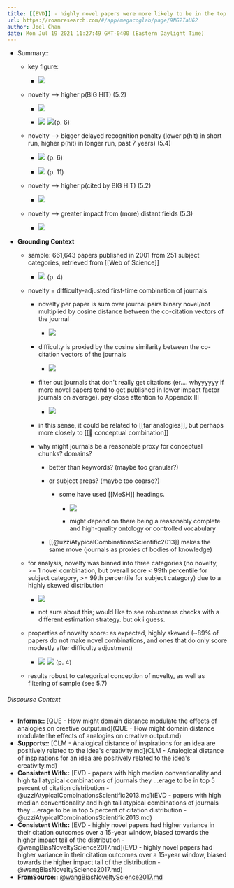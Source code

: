 ```yaml
---
title: [[EVD]] - highly novel papers were more likely to be in the top 1% of citations in the long run, but not in the short run, and particularly in other fields - [[@wangBiasNoveltyScience2017]]
url: https://roamresearch.com/#/app/megacoglab/page/9NG2IaU62
author: Joel Chan
date: Mon Jul 19 2021 11:27:49 GMT-0400 (Eastern Daylight Time)
---
```


- Summary::

    - key figure:

        - ![](https://firebasestorage.googleapis.com/v0/b/firescript-577a2.appspot.com/o/imgs%2Fapp%2Fmegacoglab%2FMD9uL1xKBl.png?alt=media&token=ff1de385-c3e5-49de-b11a-42c225f0e74d)

    - novelty --> higher p(BIG HIT)  (5.2)

        - ![](https://firebasestorage.googleapis.com/v0/b/firescript-577a2.appspot.com/o/imgs%2Fapp%2Fmegacoglab%2F6ganK-2hEw.png?alt=media&token=6a447273-1af8-4a46-8c17-c376e5270146)

        - ![](https://firebasestorage.googleapis.com/v0/b/firescript-577a2.appspot.com/o/imgs%2Fapp%2Fmegacoglab%2FrilTSueU7H.png?alt=media&token=05997334-255e-4017-8f6c-626b5d721113) ![](https://firebasestorage.googleapis.com/v0/b/firescript-577a2.appspot.com/o/imgs%2Fapp%2Fmegacoglab%2Fatvuh0YQt1.png?alt=media&token=4f1ca1b7-81be-495c-80f9-e4305f6bf8e4)(p. 6)

    - novelty --> bigger delayed recognition penalty (lower p(hit) in short run, higher p(hit) in longer run, past 7 years) (5.4)

        - ![](https://firebasestorage.googleapis.com/v0/b/firescript-577a2.appspot.com/o/imgs%2Fapp%2Fmegacoglab%2FENes506qrD.png?alt=media&token=ce78933b-86b9-4420-9bcf-f4e5eef56547) (p. 6)

        - ![](https://firebasestorage.googleapis.com/v0/b/firescript-577a2.appspot.com/o/imgs%2Fapp%2Fmegacoglab%2F0wQd8m9h4v.png?alt=media&token=a9c77f8a-d416-4868-bb6d-1a2b04a999c2) (p. 11)

    - novelty --> higher p(cited by BIG HIT) (5.2)

        - ![](https://firebasestorage.googleapis.com/v0/b/firescript-577a2.appspot.com/o/imgs%2Fapp%2Fmegacoglab%2FgTX3fsqB4F.png?alt=media&token=b63b706f-b668-4f9a-b8b9-22893d03c8a0)

    - novelty --> greater impact from (more) distant fields (5.3)

        - ![](https://firebasestorage.googleapis.com/v0/b/firescript-577a2.appspot.com/o/imgs%2Fapp%2Fmegacoglab%2FWiDUGn3J5I.png?alt=media&token=8cdb3a0f-9e44-4f88-8e6b-b9a610b0e1bf)
- **Grounding Context**

    - sample: 661,643 papers published in 2001 from 251 subject categories, retrieved from  [[Web of Science]]

        - ![](https://firebasestorage.googleapis.com/v0/b/firescript-577a2.appspot.com/o/imgs%2Fapp%2Fmegacoglab%2FVYIDxSOBLg.png?alt=media&token=7c165565-4a9e-466c-af5d-5f14a16d78a9) (p. 4)

    - novelty = difficulty-adjusted first-time combination of journals

        - novelty per paper is sum over journal pairs binary novel/not multiplied by cosine distance between the co-citation vectors of the journal

            - ![](https://firebasestorage.googleapis.com/v0/b/firescript-577a2.appspot.com/o/imgs%2Fapp%2Fmegacoglab%2FkcP0aTxEQZ.png?alt=media&token=74d3a02c-c7e8-4368-bdf9-41671c3dee31)

        - difficulty is proxied by the cosine similarity between the co-citation vectors of the journals

            - ![](https://firebasestorage.googleapis.com/v0/b/firescript-577a2.appspot.com/o/imgs%2Fapp%2Fmegacoglab%2FHHLCWvv1L4.png?alt=media&token=784a0747-d383-4b08-bd51-903e6693dac3)

        - filter out journals that don't really get citations (er.... whyyyyyy if more novel papers tend to get published in lower impact factor journals on average). pay close attention to Appendix III

            - ![](https://firebasestorage.googleapis.com/v0/b/firescript-577a2.appspot.com/o/imgs%2Fapp%2Fmegacoglab%2F0Gkaoda-lr.png?alt=media&token=e22d1308-f7c2-4e10-af0a-4cab485716f3)

        - in this sense, it could be related to [[far analogies]], but perhaps more closely to [[🧱 conceptual combination]]

        - why might journals be a reasonable proxy for conceptual chunks? domains?

            - better than keywords? (maybe too granular?)

            - or subject areas? (maybe too coarse?)

                - some have used [[MeSH]] headings.

                    - ![](https://firebasestorage.googleapis.com/v0/b/firescript-577a2.appspot.com/o/imgs%2Fapp%2Fmegacoglab%2Fu-fHUaHEJU.png?alt=media&token=1d010c7d-505f-4af5-aea7-087e8877b43e)

                    - might depend on there being a reasonably complete and high-quality ontology or controlled vocabulary

            - [[@uzziAtypicalCombinationsScientific2013]] makes the same move (journals as proxies of bodies of knowledge)

    - for analysis, novelty was binned into three categories (no novelty, >= 1 novel combination, but overall score < 99th percentile for subject category, >= 99th percentile for subject category) due to a highly skewed distribution

        - ![](https://firebasestorage.googleapis.com/v0/b/firescript-577a2.appspot.com/o/imgs%2Fapp%2Fmegacoglab%2Fyhp_0sx_40.png?alt=media&token=298a87ad-d5f2-4616-ae87-f5bc5ad942d3)

        - not sure about this; would like to see robustness checks with a different estimation strategy. but ok i guess.

    - properties of novelty score: as expected, highly skewed (~89% of papers do not make novel combinations, and ones that do only score modestly after difficulty adjustment)

        - ![](https://firebasestorage.googleapis.com/v0/b/firescript-577a2.appspot.com/o/imgs%2Fapp%2Fmegacoglab%2FrbtFk4kNEa.png?alt=media&token=a5a76e16-a2b8-475a-a74b-8610cbebfde5) ![](https://firebasestorage.googleapis.com/v0/b/firescript-577a2.appspot.com/o/imgs%2Fapp%2Fmegacoglab%2Fsc2n6w-OiT.png?alt=media&token=e56f301d-a632-4a5b-81e4-5e4e30adef60) (p. 4)

    - results robust to categorical conception of novelty, as well as filtering of sample (see 5.7)

###### Discourse Context

- **Informs::** [QUE - How might domain distance modulate the effects of analogies on creative output.md](QUE - How might domain distance modulate the effects of analogies on creative output.md)
- **Supports::** [CLM - Analogical distance of inspirations for an idea are positively related to the idea's creativity.md](CLM - Analogical distance of inspirations for an idea are positively related to the idea's creativity.md)
- **Consistent With::** [EVD - papers with high median conventionality and high tail atypical combinations of journals they ...erage to be in top 5 percent of citation distribution - @uzziAtypicalCombinationsScientific2013.md](EVD - papers with high median conventionality and high tail atypical combinations of journals they ...erage to be in top 5 percent of citation distribution - @uzziAtypicalCombinationsScientific2013.md)
- **Consistent With::** [EVD - highly novel papers had higher variance in their citation outcomes over a 15-year window, biased towards the higher impact tail of the distribution - @wangBiasNoveltyScience2017.md](EVD - highly novel papers had higher variance in their citation outcomes over a 15-year window, biased towards the higher impact tail of the distribution - @wangBiasNoveltyScience2017.md)
- **FromSource::** [@wangBiasNoveltyScience2017.md](@wangBiasNoveltyScience2017.md)

